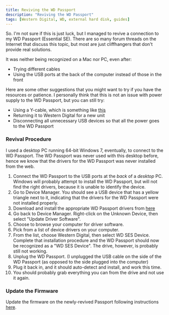 ```yaml
---
title: Reviving the WD Passport
description: "Reviving the WD Passport"
tags: [Western Digital, WD, external hard disk, guides]
---
```

So. I'm not sure if this is just luck, but I managed to revive a connection to my WD Passport (Essential SE). There are so many forum threads on the Internet that discuss this topic, but most are just cliffhangers that don't provide real solutions.

It was neither being recognized on a Mac nor PC, even after:

- Trying different cables
- Using the USB ports at the back of the computer instead of those in the front

Here are some other suggestions that you might want to try if you have the resources or patience. I personally think that this is not an issue with power supply to the WD Passport, but you can still try:

- Using a Y-cable, which is something like [this](http://en.wikipedia.org/wiki/File:Y-shaped_USB_3.0_cable.jpg)
- Returning it to Western Digital for a new unit
- Disconnecting all unnecessary USB devices so that all the power goes to the WD Passport

### Revival Procedure ###

I used a desktop PC running 64-bit Windows 7, eventually, to connect to the WD Passport. The WD Passport was never used with this desktop before, hence we know that the drivers for the WD Passport was never installed from the web.

1. Connect the WD Passport to the USB ports at the *back* of a *desktop* PC. Windows will probably attempt to install the WD Passport, but will not find the right drivers, because it is unable to identify the device.
2. Go to Device Manager. You should see a USB device that has a yellow triangle next to it, indicating that the drivers for the WD Passport were not installed properly.
3. Download and install the appropriate WD Passport drivers from [here](http://wdc.custhelp.com/app/answers/detail/a_id/1708/related/1/session/L2F2LzEvdGltZS8xNDA0ODUwMTc4L3NpZC8zd0ExaE9ZbA%3D%3D)
4. Go back to Device Manager. Right-click on the Unknown Device, then select "Update Driver Software".
5. Choose to browse your computer for driver software.
6. Pick from a list of device drivers on your computer.
7. From the list, choose Western Digital, then select WD SES Device. Complete that installation procedure and the WD Passport should now be recognized as a "WD SES Device". The drive, however, is probably still not working.
8. Unplug the WD Passport. (I unplugged the USB cable on the side of the WD Passport (as opposed to the side plugged into the computer)
9. Plug it back in, and it should auto-detect and install, and work this time.
10. You should probably grab everything you can from the drive and not use it again.

### Update the Firmware ###

Update the firmware on the newly-revived Passport following instructions [here](http://www.wdc.com/wdproducts/wdsmartwareupdate/firmware.asp?id=wdfMyPassport&os=WIN).
